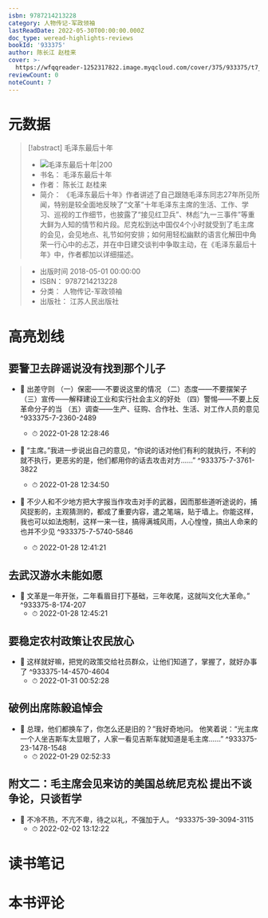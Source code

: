 ```yaml
---
isbn: 9787214213228
category: 人物传记-军政领袖
lastReadDate: 2022-05-30T00:00:00.000Z
doc_type: weread-highlights-reviews
bookId: '933375'
author: 陈长江 赵桂来
cover: >-
  https://wfqqreader-1252317822.image.myqcloud.com/cover/375/933375/t7_933375.jpg
reviewCount: 0
noteCount: 7
---
```

# 元数据
> [!abstract] 毛泽东最后十年
> - ![ 毛泽东最后十年|200](https://wfqqreader-1252317822.image.myqcloud.com/cover/375/933375/t7_933375.jpg)
> - 书名： 毛泽东最后十年
> - 作者： 陈长江 赵桂来
> - 简介： 《毛泽东最后十年》作者讲述了自己跟随毛泽东同志27年所见所闻，特别是较全面地反映了“文革”十年毛泽东主席的生活、工作、学习、巡视的工作细节，也披露了“接见红卫兵”、林彪“九一三事件”等重大鲜为人知的情节和片段。尼克松到达中国仅4个小时就受到了毛主席的会见，会见地点、礼节如何安排；如何用轻松幽默的语言化解田中角荣一行心中的忐忑，并在中日建交谈判中争取主动，在《毛泽东最后十年》中，作者都加以详细描述。

> - 出版时间 2018-05-01 00:00:00
> - ISBN： 9787214213228
> - 分类： 人物传记-军政领袖
> - 出版社： 江苏人民出版社

# 高亮划线

## 要警卫去辟谣说没有找到那个儿子


- 📌 出差守则     （一）保密——不要说这里的情况     （二）态度——不要摆架子     （三）宣传——解释建设工业和实行社会主义的好处     （四）警惕——不要上反革命分子的当     （五）调查——生产、征购、合作社、生活、对工作人员的意见 ^933375-7-2360-2489
    - ⏱ 2022-01-28 12:28:46 

- 📌 “主席。”我进一步说出自己的意见，“你说的话对他们有利的就执行，不利的就不执行，更恶劣的是，他们都用你的话去攻击对方……” ^933375-7-3761-3822
    - ⏱ 2022-01-28 12:34:50 

- 📌 不少人和不少地方把大字报当作攻击对手的武器，因而那些道听途说的，捕风捉影的，主观猜测的，都成了重要内容，遣之笔端，贴于墙上。你能这样，我也可以如法炮制，这样一来一往，搞得满城风雨，人心惶惶，搞出人命来的也并不少见 ^933375-7-5740-5846
    - ⏱ 2022-01-28 12:41:21 
## 去武汉游水未能如愿


- 📌 文革是一年开张，二年看眉目打下基础，三年收尾，这就叫文化大革命。” ^933375-8-174-207
    - ⏱ 2022-01-28 12:45:21 
## 要稳定农村政策让农民放心


- 📌 这样就好嘛，把党的政策交给社员群众，让他们知道了，掌握了，就好办事了 ^933375-14-4570-4604
    - ⏱ 2022-01-31 00:52:28 
## 破例出席陈毅追悼会


- 📌 总理，他们都换车了，你怎么还是旧的？”我好奇地问。     他笑着说：“光主席一个人坐吉斯车太显眼了，人家一看见吉斯车就知道是毛主席……” ^933375-23-1478-1548
    - ⏱ 2022-01-29 02:52:33 
## 附文二：毛主席会见来访的美国总统尼克松 提出不谈争论，只谈哲学


- 📌 不冷不热，不亢不卑，待之以礼，不强加于人。 ^933375-39-3094-3115
    - ⏱ 2022-02-02 13:12:22 
# 读书笔记

# 本书评论
